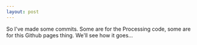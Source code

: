 ```yaml
---
layout: post
---
```


So I've made some commits. Some are for the Processing code, some are for this Github pages thing. We'll see how it goes...
